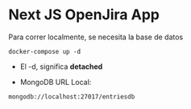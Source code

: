 # Next JS OpenJira App

Para correr localmente, se necesita la base de datos

```
docker-compose up -d
```

* El -d, significa __detached__

* MongoDB URL Local:

```
mongodb://localhost:27017/entriesdb
```